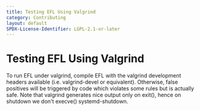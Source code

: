 ```yaml
---
title: Testing EFL Using Valgrind
category: Contributing
layout: default
SPDX-License-Identifier: LGPL-2.1-or-later
---
```


# Testing EFL Using Valgrind

To run EFL under valgrind, compile EFL with the valgrind
development headers available (i.e. valgrind-devel or equivalent).
Otherwise, false positives will be triggered by code which violates
some rules but is actually safe. Note that valgrind generates nice
output only on exit(), hence on shutdown we don't execve()
systemd-shutdown.
